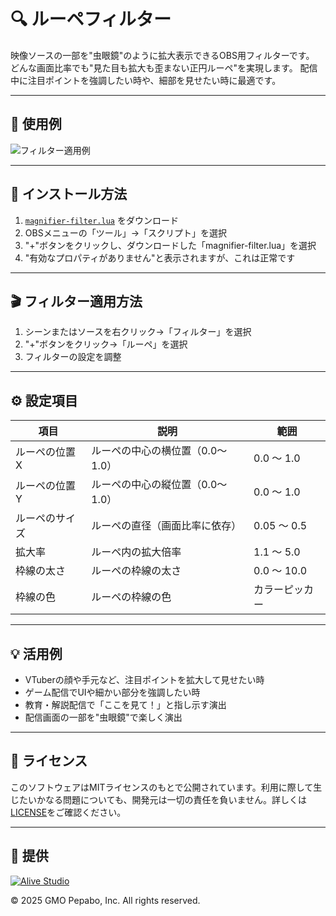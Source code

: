 # 🔍 ルーペフィルター

映像ソースの一部を"虫眼鏡"のように拡大表示できるOBS用フィルターです。
どんな画面比率でも"見た目も拡大も歪まない正円ルーペ"を実現します。
配信中に注目ポイントを強調したい時や、細部を見せたい時に最適です。

---

## 🎥 使用例

![フィルター適用例](./magnifier-filter.gif)

---

## 🔧 インストール方法

1. [`magnifier-filter.lua`](https://raw.githubusercontent.com/pepabo/alive-project-obs-plugins/main/scripts/magnifier-filter/magnifier-filter.lua) をダウンロード
2. OBSメニューの「ツール」→「スクリプト」を選択
3. "+"ボタンをクリックし、ダウンロードした「magnifier-filter.lua」を選択
4. "有効なプロパティがありません"と表示されますが、これは正常です

---

## 🎬 フィルター適用方法

1. シーンまたはソースを右クリック→「フィルター」を選択
2. "+"ボタンをクリック→「ルーペ」を選択
3. フィルターの設定を調整

---

## ⚙️ 設定項目

| 項目             | 説明                                 | 範囲           |
|------------------|--------------------------------------|----------------|
| ルーペの位置 X    | ルーペの中心の横位置（0.0～1.0）     | 0.0 ～ 1.0     |
| ルーペの位置 Y    | ルーペの中心の縦位置（0.0～1.0）     | 0.0 ～ 1.0     |
| ルーペのサイズ    | ルーペの直径（画面比率に依存）        | 0.05 ～ 0.5    |
| 拡大率           | ルーペ内の拡大倍率                   | 1.1 ～ 5.0     |
| 枠線の太さ        | ルーペの枠線の太さ                   | 0.0 ～ 10.0    |
| 枠線の色          | ルーペの枠線の色                     | カラーピッカー |

---

## 💡 活用例

- VTuberの顔や手元など、注目ポイントを拡大して見せたい時
- ゲーム配信でUIや細かい部分を強調したい時
- 教育・解説配信で「ここを見て！」と指し示す演出
- 配信画面の一部を"虫眼鏡"で楽しく演出

---

## 📝 ライセンス

このソフトウェアはMITライセンスのもとで公開されています。利用に際して生じたいかなる問題についても、開発元は一切の責任を負いません。詳しくは[LICENSE](../../LICENSE)をご確認ください。

---

## 🎯 提供

[![Alive Studio](../../assets/alive-studio-logo.png)](https://alive-project.com/studio)

© 2025 GMO Pepabo, Inc. All rights reserved.  